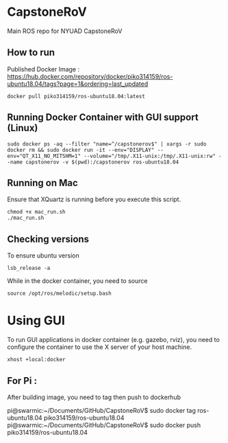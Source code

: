 # CapstoneRoV
 Main ROS repo for NYUAD CapstoneRoV

## How to run

Published Docker Image : https://hub.docker.com/repository/docker/piko314159/ros-ubuntu18.04/tags?page=1&ordering=last_updated

```
docker pull piko314159/ros-ubuntu18.04:latest
```

## Running Docker Container with GUI support (Linux)

```
sudo docker ps -aq --filter "name=^/capstonerov$" | xargs -r sudo docker rm && sudo docker run -it --env="DISPLAY" --env="QT_X11_NO_MITSHM=1" --volume="/tmp/.X11-unix:/tmp/.X11-unix:rw" --name capstonerov -v $(pwd):/capstonerov ros-ubuntu18.04
```

## Running on Mac

Ensure that XQuartz is running before you execute this script.

```
chmod +x mac_run.sh
./mac_run.sh
```


## Checking versions

To ensure ubuntu version
```
lsb_release -a
```

While in the docker container, you need to source
```
source /opt/ros/melodic/setup.bash
```

# Using GUI

To run GUI applications in docker container (e.g. gazebo, rviz), you need to configure the container to use the X server of your host machine.

```
xhost +local:docker
```

## For Pi : 

After building image, you need to tag then push to dockerhub

pi@swarmic:~/Documents/GitHub/CapstoneRoV$ sudo docker tag ros-ubuntu18.04 piko314159/ros-ubuntu18.04
pi@swarmic:~/Documents/GitHub/CapstoneRoV$ sudo docker push piko314159/ros-ubuntu18.04